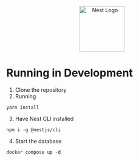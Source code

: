 <p align="center">
  <a href="http://nestjs.com/" target="blank"><img src="https://nestjs.com/img/logo-small.svg" width="120" alt="Nest Logo" /></a>
</p>

# Running in Development

1. Clone the repository
2. Running
```
yarn install
```
3. Have Nest CLI installed
```
npm i -g @nestjs/cli
```
4. Start the database
```
docker compose up -d
```